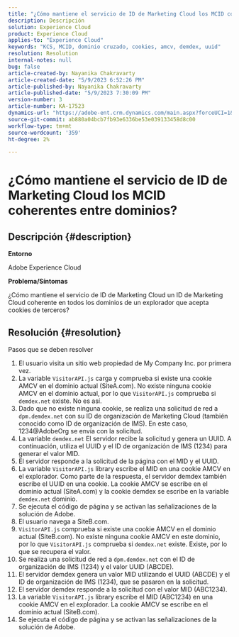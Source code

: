 ```yaml
---
title: "¿Cómo mantiene el servicio de ID de Marketing Cloud los MCID coherentes entre dominios?"
description: Descripción
solution: Experience Cloud
product: Experience Cloud
applies-to: "Experience Cloud"
keywords: "KCS, MCID, dominio cruzado, cookies, amcv, demdex, uuid"
resolution: Resolution
internal-notes: null
bug: false
article-created-by: Nayanika Chakravarty
article-created-date: "5/9/2023 6:52:26 PM"
article-published-by: Nayanika Chakravarty
article-published-date: "5/9/2023 7:30:09 PM"
version-number: 3
article-number: KA-17523
dynamics-url: "https://adobe-ent.crm.dynamics.com/main.aspx?forceUCI=1&pagetype=entityrecord&etn=knowledgearticle&id=7a18a2a2-9aee-ed11-8849-6045bd006704"
source-git-commit: ab880a04bcb7fb93e6336be53e039133458d8c00
workflow-type: tm+mt
source-wordcount: '359'
ht-degree: 2%

---
```


# ¿Cómo mantiene el servicio de ID de Marketing Cloud los MCID coherentes entre dominios?

## Descripción {#description}


<b>Entorno</b>

Adobe Experience Cloud

<b>Problema/Síntomas</b>

¿Cómo mantiene el servicio de ID de Marketing Cloud un ID de Marketing Cloud coherente en todos los dominios de un explorador que acepta cookies de terceros?


## Resolución {#resolution}

Pasos que se deben resolver<br>
1. El usuario visita un sitio web propiedad de My Company Inc. por primera vez.
2. La variable `VisitorAPI.js` carga y comprueba si existe una cookie AMCV en el dominio actual (SiteA.com). No existe ninguna cookie AMCV en el dominio actual, por lo que `VisitorAPI.js` comprueba si `demdex.net` existe. No es así.
3. Dado que no existe ninguna cookie, se realiza una solicitud de red a `dpm.demdex.net` con su ID de organización de Marketing Cloud (también conocido como ID de organización de IMS). En este caso, 1234@AdobeOrg se envía con la solicitud.
4. La variable `demdex.net` El servidor recibe la solicitud y genera un UUID. A continuación, utiliza el UUID y el ID de organización de IMS (1234) para generar el valor MID.
5. El servidor responde a la solicitud de la página con el MID y el UUID.
6. La variable `VisitorAPI.js` library escribe el MID en una cookie AMCV en el explorador. Como parte de la respuesta, el servidor demdex también escribe el UUID en una cookie. La cookie AMCV se escribe en el dominio actual (SiteA.com) y la cookie demdex se escribe en la variable `demdex.net` dominio.
7. Se ejecuta el código de página y se activan las señalizaciones de la solución de Adobe.
8. El usuario navega a SiteB.com.
9. `VisitorAPI.js` comprueba si existe una cookie AMCV en el dominio actual (SiteB.com). No existe ninguna cookie AMCV en este dominio, por lo que `VisitorAPI.js` comprueba si `demdex.net` existe. Existe, por lo que se recupera el valor.
10. Se realiza una solicitud de red a `dpm.demdex.net` con el ID de organización de IMS (1234) y el valor UUID (ABCDE).
11. El servidor demdex genera un valor MID utilizando el UUID (ABCDE) y el ID de organización de IMS (1234), que se pasaron en la solicitud.
12. El servidor demdex responde a la solicitud con el valor MID (ABC1234).
13. La variable `VisitorAPI.js` library escribe el MID (ABC1234) en una cookie AMCV en el explorador. La cookie AMCV se escribe en el dominio actual (SiteB.com).
14. Se ejecuta el código de página y se activan las señalizaciones de la solución de Adobe.

